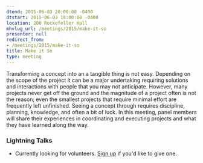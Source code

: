 ```yaml
---
dtend: 2015-06-03 20:00:00 -0400
dtstart: 2015-06-03 18:00:00 -0400
location: 200 Rockefeller Hall
mhvlug_url: /meetings/2015/make-it-so
presenter: null
redirect_from:
- /meetings/2015/make-it-so
title: Make it So
type: meeting
---
```



Transforming a concept into an a tangible thing is not easy. Depending on the scope of the project it can be a major undertaking requiring solutions and interactions with people that you may not anticipate. However, many projects never get off the ground and the magnitude of a project often is not the reason; even the smallest projects that require minimal effort are frequently left unfinished. Seeing a concept through requires discipline, planning, knowledge, and often a bit of luck. In this meeting, panel members will share their experiences in coordinating and executing projects and what they have learned along the way.

### Lightning Talks
- Currently looking for volunteers. [Sign up](http://mhvlug.org/contact/Lightning-Talk) if you'd like to give one.